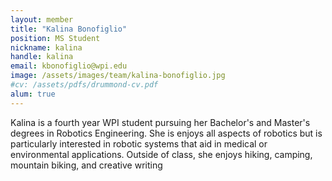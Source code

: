 ```yaml
---
layout: member
title: "Kalina Bonofiglio"
position: MS Student
nickname: kalina
handle: kalina
email: kbonofiglio@wpi.edu
image: /assets/images/team/kalina-bonofiglio.jpg
#cv: /assets/pdfs/drummond-cv.pdf
alum: true
---
```


Kalina is a fourth year WPI student pursuing her Bachelor's and Master's degrees in Robotics Engineering. She is enjoys all aspects of robotics but is particularly interested in robotic systems that aid in medical or environmental applications. Outside of class, she enjoys hiking, camping, mountain biking, and creative writing
